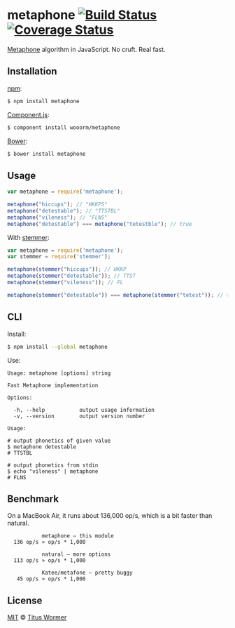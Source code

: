 # metaphone [![Build Status](https://img.shields.io/travis/wooorm/metaphone.svg?style=flat)](https://travis-ci.org/wooorm/metaphone) [![Coverage Status](https://img.shields.io/coveralls/wooorm/metaphone.svg?style=flat)](https://coveralls.io/r/wooorm/metaphone?branch=master)

[Metaphone](http://en.wikipedia.org/wiki/metaphone) algorithm in JavaScript. No cruft. Real fast.

## Installation

[npm](https://docs.npmjs.com/cli/install):

```bash
$ npm install metaphone
```

[Component.js](https://github.com/componentjs/component):

```bash
$ component install wooorm/metaphone
```

[Bower](http://bower.io/#install-packages):

```bash
$ bower install metaphone
```

## Usage

```javascript
var metaphone = require('metaphone');

metaphone("hiccups"); // "HKKPS"
metaphone("detestable"); // "TTSTBL"
metaphone("vileness"); // "FLNS"
metaphone("detestable") === metaphone("tetestble"); // true
```

With [stemmer](https://github.com/wooorm/stemmer):

```javascript
var metaphone = require('metaphone');
var stemmer = require('stemmer');

metaphone(stemmer("hiccups")); // HKKP
metaphone(stemmer("detestable")); // TTST
metaphone(stemmer("vileness")); // FL

metaphone(stemmer("detestable")) === metaphone(stemmer("tetest")); // true
```

## CLI

Install:

```bash
$ npm install --global metaphone
```

Use:

```text
Usage: metaphone [options] string

Fast Metaphone implementation

Options:

  -h, --help           output usage information
  -v, --version        output version number

Usage:

# output phonetics of given value
$ metaphone detestable
# TTSTBL

# output phonetics from stdin
$ echo "vileness" | metaphone
# FLNS
```

## Benchmark

On a MacBook Air, it runs about 136,000 op/s, which is a bit faster than natural.

```text
           metaphone — this module
  136 op/s » op/s * 1,000

           natural — more options
  113 op/s » op/s * 1,000

           Katee/metafone — pretty buggy
   45 op/s » op/s * 1,000
```

## License

[MIT](LICENSE) © [Titus Wormer](http://wooorm.com)
